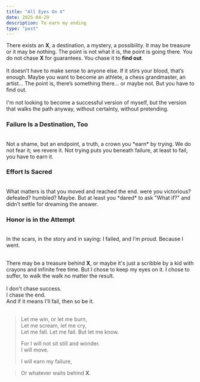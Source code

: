 ```yaml
---
title: "All Eyes On X"  
date: 2025-04-29  
description: To earn my ending  
type: "post"  
---
```


There exists an **X**, a destination, a mystery, a possibility. It may be treasure or it may be nothing. The point is not what it is, the point is going there. You do not chase **X** for guarantees. You chase it to **find out**.
<br><br>
It doesn’t have to make sense to anyone else. If it stirs your blood, that’s enough. Maybe you want to become an athlete, a chess grandmaster, an artist... The point is, there’s something there… or maybe not. But you have to find out.
<br><br>
I'm not looking to become a successful version of myself, but the version that walks the path anyway, without certainty, without pretending.

### **Failure Is a Destination, Too**
<br>
Not a shame, but an endpoint, a truth, a crown you *earn* by trying. We do not fear it; we revere it. Not trying puts you beneath failure, at least to fail, you have to earn it.

### **Effort Is Sacred**
<br>
What matters is that you moved and reached the end. were you victorious? defeated? humbled? Maybe. But at least you *dared* to ask "What if?" and didn’t settle for dreaming the answer.

### **Honor is in the Attempt**
<br>
In the scars, in the story and in saying: I failed, and I’m proud. Because I went.
<br><br>

There may be a treasure behind **X**, or maybe it's just a scribble by a kid with crayons and infinite free time. But I chose to keep my eyes on it. I chose to suffer, to walk the walk no matter the result.
<br><br>
I don't chase success.  
I chase the end.  
And if it means I'll fail, then so be it.
<br><br>
> Let me win, or let me burn,  
> Let me scream, let me cry,  
> Let me fall. Let me fail. But let me know.  
>  
> For I will not sit still and wonder.  
> I will move.  
>  
> I will earn my failure,  

> Or whatever waits behind **X**.

<br><br>

